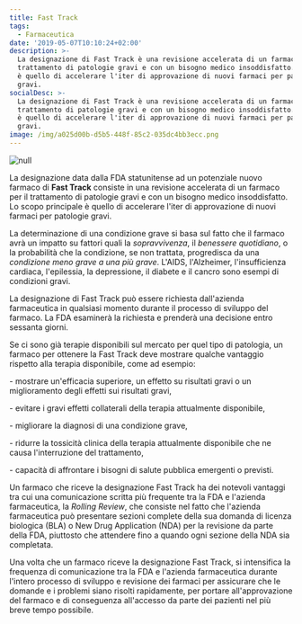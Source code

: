 ```yaml
---
title: Fast Track
tags:
  - Farmaceutica
date: '2019-05-07T10:10:24+02:00'
description: >-
  La designazione di Fast Track è una revisione accelerata di un farmaco per il
  trattamento di patologie gravi e con un bisogno medico insoddisfatto. Lo scopo
  è quello di accelerare l'iter di approvazione di nuovi farmaci per patologie
  gravi.
socialDesc: >-
  La designazione di Fast Track è una revisione accelerata di un farmaco per il
  trattamento di patologie gravi e con un bisogno medico insoddisfatto. Lo scopo
  è quello di accelerare l'iter di approvazione di nuovi farmaci per patologie
  gravi.
image: /img/a025d00b-d5b5-448f-85c2-035dc4bb3ecc.png
---
```

![null](/img/a025d00b-d5b5-448f-85c2-035dc4bb3ecc.png)

La designazione data dalla FDA statunitense ad un potenziale nuovo farmaco di **Fast Track** consiste in una revisione accelerata di un farmaco per il trattamento di patologie gravi e con un bisogno medico insoddisfatto. Lo scopo principale è quello di accelerare l'iter di approvazione di nuovi farmaci per patologie gravi.

La determinazione di una condizione grave si basa sul fatto che il farmaco avrà un impatto su fattori quali la _sopravvivenza_, il _benessere quotidiano_, o la probabilità che la condizione, se non trattata, progredisca da una _condizione meno grave a una più grave_. L'AIDS, l'Alzheimer, l'insufficienza cardiaca, l'epilessia, la depressione, il diabete e il cancro sono esempi di condizioni gravi. 

La designazione di Fast Track può essere richiesta dall'azienda farmaceutica in qualsiasi momento durante il processo di sviluppo del farmaco. La FDA esaminerà la richiesta e prenderà una decisione entro sessanta giorni.

Se ci sono già terapie disponibili sul mercato per quel tipo di patologia, un farmaco per ottenere la Fast Track deve mostrare qualche vantaggio rispetto alla terapia disponibile, come ad esempio:

\- mostrare un'efficacia superiore, un effetto su risultati gravi o un miglioramento degli effetti sui risultati gravi,

\- evitare i gravi effetti collaterali della terapia attualmente disponibile,

\- migliorare la diagnosi di una condizione grave,

\- ridurre la tossicità clinica della terapia attualmente disponibile che ne causa l'interruzione del trattamento,

\- capacità di affrontare i bisogni di salute pubblica emergenti o previsti.

Un farmaco che riceve la designazione Fast Track ha dei notevoli vantaggi tra cui una comunicazione scritta più frequente tra la FDA e l'azienda farmaceutica, la _Rolling Review_, che consiste nel fatto che l'azienda farmaceutica può presentare sezioni complete della sua domanda di licenza biologica (BLA) o New Drug Application (NDA) per la revisione da parte della FDA, piuttosto che attendere fino a quando ogni sezione della NDA sia completata.

Una volta che un farmaco riceve la designazione Fast Track, si intensifica la frequenza di comunicazione tra la FDA e l'azienda farmaceutica durante l'intero processo di sviluppo e revisione dei farmaci per assicurare che le domande e i problemi siano risolti rapidamente, per portare all'approvazione del farmaco e di conseguenza all'accesso da parte dei pazienti nel più breve tempo possibile.

